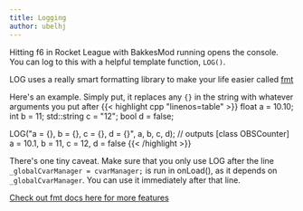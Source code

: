 ```yaml
---
title: Logging
author: ubelhj
---
```


Hitting f6 in Rocket League with BakkesMod running opens the console. You can log to this with a helpful template function, `LOG()`.

LOG uses a really smart formatting library to make your life easier called [fmt](https://fmt.dev/latest/index.html)

Here's an example. Simply put, it replaces any `{}` in the string with whatever arguments you put after
{{< highlight cpp "linenos=table" >}}
float a = 10.10;
int b = 11;
std::string c = "12";
bool d = false;

LOG("a = {}, b = {}, c = {}, d = {}", a, b, c, d);
// outputs [class OBSCounter] a = 10.1, b = 11, c = 12, d = false
{{< /highlight >}}

There's one tiny caveat. Make sure that you only use LOG after the line `_globalCvarManager = cvarManager;` is run in onLoad(), as it depends on `_globalCvarManager`. You can use it immediately after that line. 

[Check out fmt docs here for more features](https://fmt.dev/latest/index.html)